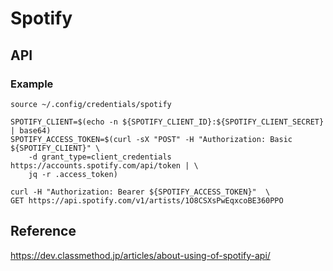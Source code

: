 # Spotify

## API

### Example

```shell
source ~/.config/credentials/spotify

SPOTIFY_CLIENT=$(echo -n ${SPOTIFY_CLIENT_ID}:${SPOTIFY_CLIENT_SECRET} | base64)
SPOTIFY_ACCESS_TOKEN=$(curl -sX "POST" -H "Authorization: Basic ${SPOTIFY_CLIENT}" \
    -d grant_type=client_credentials https://accounts.spotify.com/api/token | \
    jq -r .access_token)
    
curl -H "Authorization: Bearer ${SPOTIFY_ACCESS_TOKEN}"  \
GET https://api.spotify.com/v1/artists/1O8CSXsPwEqxcoBE360PPO
```

## Reference

<https://dev.classmethod.jp/articles/about-using-of-spotify-api/>
